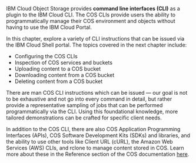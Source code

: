 IBM Cloud Object Storage provides **command line interfaces (CLI)** as a plugin to the IBM Cloud CLI. The COS CLIs provide users the ability to programmatically manage their COS environment and objects without having to use the IBM Cloud Portal.

In this chapter, explore a variety of CLI instructions that can be issued via the IBM Cloud Shell portal. The topics covered in the next chapter include:

- Configuring the COS CLIs
- Inspection of COS services and buckets
- Uploading content to a COS bucket
- Downloading content from a COS bucket
- Deleting content from a COS bucket

There are man COS CLI instructions which can be issued — our goal is not to be exhaustive and not go into every command in detail, but rather provide a representative sampling of jobs that can be performed programmatically via the CLI. Using this foundational knowledge, more tailored demonstrations can be crafted for specific client needs.

In addition to the COS CLI, there are also COS Application Programming Interfaces (APIs), COS Software Development Kits (SDKs) and libraries, and the ability to use other tools like Client URL (cURL), the Amazon Web Services (AWS) CLIs, and rclone to manage content stored in COS. Learn more about these in the Reference section of the COS documentation <a href="https://cloud.ibm.com/docs/cloud-object-storage?topic=cloud-object-storage-compatibility-api&code=javascript" target="_blank">here</a>.
